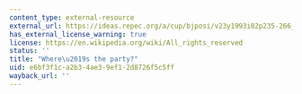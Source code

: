 ```yaml
---
content_type: external-resource
external_url: https://ideas.repec.org/a/cup/bjposi/v23y1993i02p235-266_00.html
has_external_license_warning: true
license: https://en.wikipedia.org/wiki/All_rights_reserved
status: ''
title: "Where\u2019s the party?"
uid: e6bf3f1c-a2b3-4ae3-9ef1-2d8726f5c5ff
wayback_url: ''
---
```

